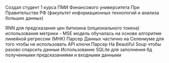 Создал студент 1 курса ПМИ Финансового университета При Правительстве РФ (факультет информационных технологий и анализа больших данных)

RNN для предсказания цен биткоина (опционального токена) использования метрики - MSE 
модель обучалась на основе алгоритме линейной регрессии (МНК)
Парсер Данных частично на Селениуме для того чтобы не использовать API ключи
Парсер На Beautiful Soup чтобы разово спарсить данные
Использование SQLite для заполнения бд полученными предсказаниями и входными данными
